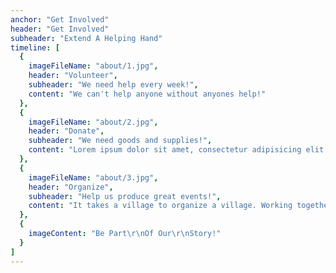 ```yaml
---
anchor: "Get Involved"
header: "Get Involved"
subheader: "Extend A Helping Hand"
timeline: [
  {
    imageFileName: "about/1.jpg",
    header: "Volunteer",
    subheader: "We need help every week!",
    content: "We can't help anyone without anyones help!"
  },
  {
    imageFileName: "about/2.jpg",
    header: "Donate",
    subheader: "We need goods and supplies!",
    content: "Lorem ipsum dolor sit amet, consectetur adipisicing elit. Minima maxime quam architecto quo inventore harum ex magni, dicta impedit."
  },
  {
    imageFileName: "about/3.jpg",
    header: "Organize",
    subheader: "Help us produce great events!",
    content: "It takes a village to organize a village. Working together we can all lead more fulfiling lives!"
  },
  {
    imageContent: "Be Part\r\nOf Our\r\nStory!"
  }
]
---
```


